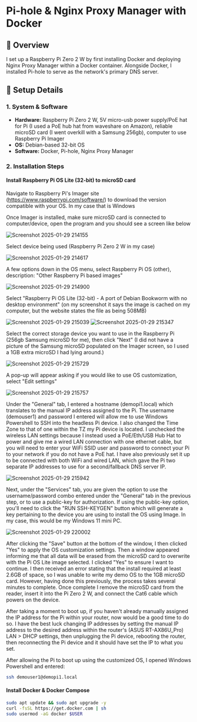 # Pi-hole & Nginx Proxy Manager with Docker

## 📝 Overview  
I set up a Raspberry Pi Zero 2 W by first installing Docker and deploying Nginx Proxy Manager within a Docker container. Alongside Docker, I installed Pi-hole to serve as the network's primary DNS server.

## 🔧 Setup Details  
### **1. System & Software**  
- **Hardware:** Raspberry Pi Zero 2 W, 5V micro-usb power supply/PoE hat for Pi (I used a PoE hub hat from waveshare on Amazon), reliable microSD card (I went overkill with a Samsung 256gb), computer to use Raspberry Pi Imager
- **OS:** Debian-based 32-bit OS  
- **Software:** Docker, Pi-hole, Nginx Proxy Manager  

### **2. Installation Steps**  
#### **Install Raspberry Pi OS Lite (32-bit) to microSD card**
Navigate to Raspberry Pi's Imager site (https://www.raspberrypi.com/software/) to download the version compatible with your OS. In my case that is Windows

Once Imager is installed, make sure microSD card is connected to computer/device, open the program and you should see a screen like below

![Screenshot 2025-01-29 214155](https://github.com/user-attachments/assets/7bddf448-4601-4ce8-be58-4aa3006bdafb)

Select device being used (Raspberry Pi Zero 2 W in my case)

![Screenshot 2025-01-29 214617](https://github.com/user-attachments/assets/928a32de-650e-4d9d-8769-89280c99b6f4)

A few options down in the OS menu, select Raspberry Pi OS (other), description: "Other Raspberry Pi based images"

![Screenshot 2025-01-29 214900](https://github.com/user-attachments/assets/ccde06d9-35ab-4e89-86e9-97e71250f0ee)

Select "Raspberry Pi OS Lite (32-bit) - A port of Debian Bookworm with no desktop environment" (on my screenshot it says the image is cached on my computer, but the website states the file as being 508MB)

![Screenshot 2025-01-29 215039](https://github.com/user-attachments/assets/f05cf9f4-a379-46c7-860c-02dd7cab978c)
![Screenshot 2025-01-29 215347](https://github.com/user-attachments/assets/6e0add5b-9934-47a2-b159-9169e2208c65)

Select the correct storage device you want to use in the Raspberry Pi (256gb Samsung microSD for me), then click "Next" (I did not have a picture of the Samsung microSD populated on the Imager screen, so I used a 1GB extra microSD I had lying around.)

![Screenshot 2025-01-29 215729](https://github.com/user-attachments/assets/5c6f041e-b4ac-4345-8e63-0191e85a2260)

A pop-up will appear asking if you would like to use OS customization, select "Edit settings"

![Screenshot 2025-01-29 215757](https://github.com/user-attachments/assets/a996be5b-fbaa-4c54-9c83-cc8b031de327)

Under the "General" tab, I entered a hostname (demopi1.local) which translates to the manual IP address assigned to the Pi. 
The username (demouser1) and password I entered will allow me to use Windows Powershell to SSH into the headless Pi device.
I also changed the Time Zone to that of one within the TZ my Pi device is located. 
I unchecked the wireless LAN settings because I instead used a PoE/Eth/USB Hub Hat to power and give me a wired LAN connection with one ethernet cable, but you will need to enter your WiFi SSID user and password to connect your Pi to your network if you do not have a PoE hat. 
I have also previously set it up to be connected with both WiFi and wired LAN, which gave the Pi two separate IP addresses to use for a second/fallback DNS server IP. 

![Screenshot 2025-01-29 215942](https://github.com/user-attachments/assets/20ebbad4-ae23-4a70-9d34-828139ffe570)

Next, under the "Services" tab, you are given the option to use the username/password combo entered under the "General" tab in the previous step, or to use a public-key for authorization. 
If using the public-key option, you'll need to click the "RUN SSH-KEYGEN" button which will generate a key pertaining to the device you are using to install the OS using Image. In my case, this would be my Windows 11 mini PC.

![Screenshot 2025-01-29 220002](https://github.com/user-attachments/assets/c29551f9-b823-4e10-a86a-ef4273ece491)

After clicking the "Save" button at the bottom of the window, I then clicked "Yes" to apply the OS customization settings.
Then a window appeared informing me that all data will be erased from the microSD card to overwrite with the Pi OS Lite image selected. I clicked "Yes" to ensure I want to continue. 
I then received an error stating that the install required at least 2.6GB of space, so I was unable to write my demo OS to the 1GB microSD card.
However, having done this previously, the process takes several minutes to complete. Once complete I remove the microSD card from the reader, insert it into the Pi Zero 2 W, and connect the Cat6 cable which powers on the device.

After taking a moment to boot up, if you haven't already manually assigned the IP address for the Pi within your router, now would be a good time to do so. I have the best luck changing IP addresses by setting the manual IP address to the desired address within the router's (ASUS RT-AX86U_Pro) LAN > DHCP settings, then unplugging the Pi device, rebooting the router, then reconnecting the Pi device and it should have set the IP to what you set.

After allowing the Pi to boot up using the customized OS, I opened Windows Powershell and entered:
```bash 
ssh demouser1@demopi1.local
```
#### **Install Docker & Docker Compose**  
```bash
sudo apt update && sudo apt upgrade -y
curl -fsSL https://get.docker.com | sh
sudo usermod -aG docker $USER
